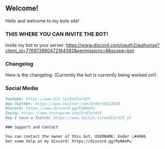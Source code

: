 ## Welcome!
Hello and welcome to my bots site!

### THIS WHERE YOU CAN INVITE THE BOT!

Invite my bot to your server: 
https://www.discord.com/oauth2/authorize?client_id=776972860472164392&permissions=8&scope=bot

### Changelog

Here is the changelog: (Currently the bot is currently being worked on!)

### Social Media
```markdown
Youtube: https://www.bit.ly/Endlord15
New Twitter: https://www.twitter.com/Ender18813839
Discord: https://www.discord.gg/PpNAePu
Insta: https://www.instagram.com/Endlord15
Hey I have a Twitch: https://www.twitch.tv/endlord15_yt

### Support and Contact

You can contact the owner of this bot, USERNAME: Ender ඞ#4886
Get some help on my discord: https://discord.gg/PpNAePu
